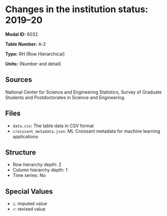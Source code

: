 # Changes in the institution status:  2019&#8211;20

**Modal ID:** 6032

**Table Number:** A-2

**Type:** RH (Row Hierarchical)

**Units:** (Number and detail)

## Sources

National Center for Science and Engineering Statistics, Survey of Graduate Students and Postdoctorates in Science and Engineering.

## Files

- `data.csv`: The table data in CSV format
- `croissant_metadata.json`: ML Croissant metadata for machine learning applications

## Structure

- Row hierarchy depth: 2
- Column hierarchy depth: 1
- Time series: No

## Special Values

- `i`: imputed value
- `r`: revised value
